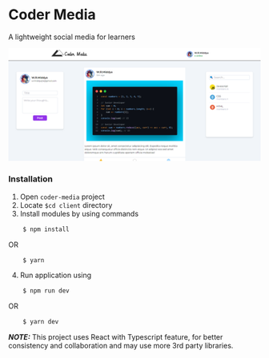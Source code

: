 # Coder Media
A lightweight social media for learners

<div>
    <img src='./assets/sample1.png' alt='sample-img' width="512" style="margin: 0px auto;"/>
</div>

### Installation

1. Open `coder-media` project
2. Locate `$cd client` directory
3. Install modules by using commands

```sh
    $ npm install
```

OR

```sh
    $ yarn
```

4. Run application using

```sh
    $ npm run dev
```

OR

```sh
    $ yarn dev
```

**_NOTE:_** This project uses React with Typescript feature, for better consistency and collaboration and may use more 3rd party libraries.

